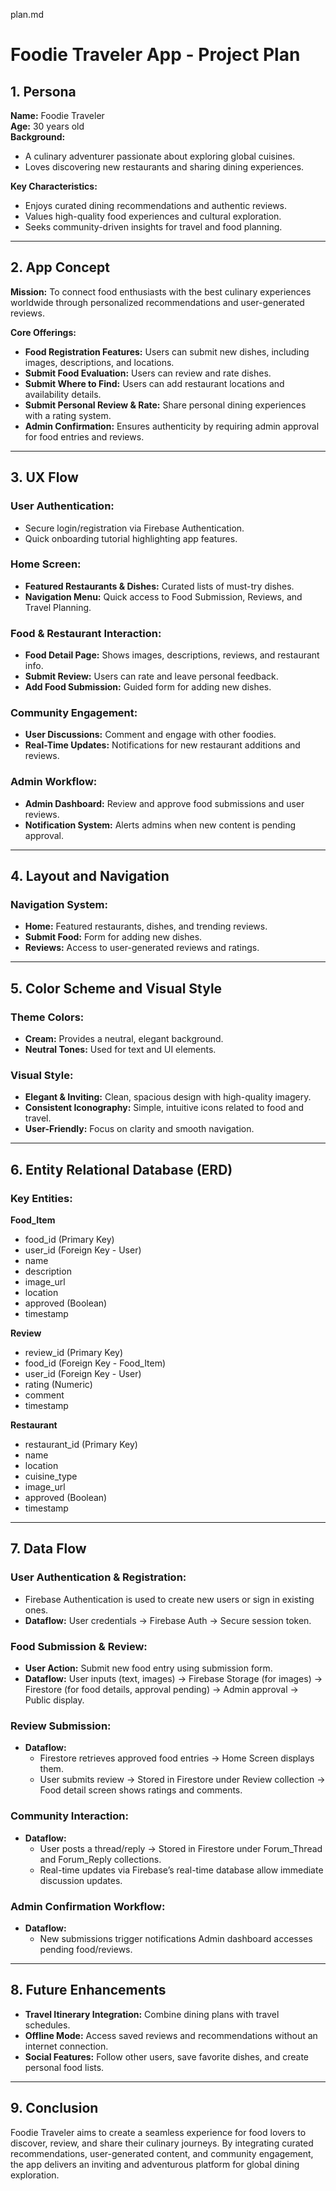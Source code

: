 plan.md

# Foodie Traveler App - Project Plan

## 1. Persona
**Name:** Foodie Traveler  
**Age:** 30 years old  
**Background:**
- A culinary adventurer passionate about exploring global cuisines.
- Loves discovering new restaurants and sharing dining experiences.

**Key Characteristics:**
- Enjoys curated dining recommendations and authentic reviews.
- Values high-quality food experiences and cultural exploration.
- Seeks community-driven insights for travel and food planning.

---
## 2. App Concept
**Mission:** To connect food enthusiasts with the best culinary experiences worldwide through personalized recommendations and user-generated reviews.

**Core Offerings:**
- **Food Registration Features:** Users can submit new dishes, including images, descriptions, and locations.
- **Submit Food Evaluation:** Users can review and rate dishes.
- **Submit Where to Find:** Users can add restaurant locations and availability details.
- **Submit Personal Review & Rate:** Share personal dining experiences with a rating system.
- **Admin Confirmation:** Ensures authenticity by requiring admin approval for food entries and reviews.

---
## 3. UX Flow
### **User Authentication:**
- Secure login/registration via Firebase Authentication.
- Quick onboarding tutorial highlighting app features.

### **Home Screen:**
- **Featured Restaurants & Dishes:** Curated lists of must-try dishes.
- **Navigation Menu:** Quick access to Food Submission, Reviews, and Travel Planning.

### **Food & Restaurant Interaction:**
- **Food Detail Page:** Shows images, descriptions, reviews, and restaurant info.
- **Submit Review:** Users can rate and leave personal feedback.
- **Add Food Submission:** Guided form for adding new dishes.

### **Community Engagement:**
- **User Discussions:** Comment and engage with other foodies.
- **Real-Time Updates:** Notifications for new restaurant additions and reviews.

### **Admin Workflow:**
- **Admin Dashboard:** Review and approve food submissions and user reviews.
- **Notification System:** Alerts admins when new content is pending approval.

---
## 4. Layout and Navigation
### **Navigation System:**
- **Home:** Featured restaurants, dishes, and trending reviews.
- **Submit Food:** Form for adding new dishes.
- **Reviews:** Access to user-generated reviews and ratings.

---
## 5. Color Scheme and Visual Style

### **Theme Colors:**
- **Cream:** Provides a neutral, elegant background.
- **Neutral Tones:** Used for text and UI elements.

### **Visual Style:**
- **Elegant & Inviting:** Clean, spacious design with high-quality imagery.
- **Consistent Iconography:** Simple, intuitive icons related to food and travel.
- **User-Friendly:** Focus on clarity and smooth navigation.

---
## 6. Entity Relational Database (ERD)
### **Key Entities:**

**Food_Item**
- food_id (Primary Key)
- user_id (Foreign Key - User)
- name
- description
- image_url
- location
- approved (Boolean)
- timestamp

**Review**
- review_id (Primary Key)
- food_id (Foreign Key - Food_Item)
- user_id (Foreign Key - User)
- rating (Numeric)
- comment
- timestamp

**Restaurant**
- restaurant_id (Primary Key)
- name
- location
- cuisine_type
- image_url
- approved (Boolean)
- timestamp

---
## 7. Data Flow
### **User Authentication & Registration:**
- Firebase Authentication is used to create new users or sign in existing ones.
- **Dataflow:** User credentials → Firebase Auth → Secure session token.

### **Food Submission & Review:**
- **User Action:** Submit new food entry using submission form.
- **Dataflow:** User inputs (text, images) → Firebase Storage (for images) → Firestore (for food details, approval pending) → Admin approval → Public display.

### **Review Submission:**
- **Dataflow:**
  - Firestore retrieves approved food entries → Home Screen displays them.
  - User submits review → Stored in Firestore under Review collection → Food detail screen shows ratings and comments.

### **Community Interaction:**
- **Dataflow:**
  - User posts a thread/reply → Stored in Firestore under Forum_Thread and Forum_Reply collections.
  - Real-time updates via Firebase’s real-time database allow immediate discussion updates.

### **Admin Confirmation Workflow:**
- **Dataflow:**
  - New submissions trigger notifications Admin dashboard accesses pending food/reviews.

---
## 8. Future Enhancements
- **Travel Itinerary Integration:** Combine dining plans with travel schedules.
- **Offline Mode:** Access saved reviews and recommendations without an internet connection.
- **Social Features:** Follow other users, save favorite dishes, and create personal food lists.

---
## 9. Conclusion
Foodie Traveler aims to create a seamless experience for food lovers to discover, review, and share their culinary journeys. By integrating curated recommendations, user-generated content, and community engagement, the app delivers an inviting and adventurous platform for global dining exploration.
